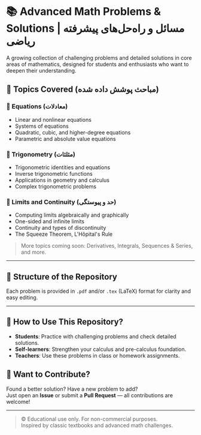 # 📚 Advanced Math Problems & Solutions | مسائل و راه‌حل‌های پیشرفته ریاضی

A growing collection of challenging problems and detailed solutions in core areas of mathematics, designed for students and enthusiasts who want to deepen their understanding.

## 📂 Topics Covered (مباحث پوشش داده شده)

### 🔹 Equations (معادلات)
- Linear and nonlinear equations
- Systems of equations
- Quadratic, cubic, and higher-degree equations
- Parametric and absolute value equations

### 🔹 Trigonometry (مثلثات)
- Trigonometric identities and equations
- Inverse trigonometric functions
- Applications in geometry and calculus
- Complex trigonometric problems

### 🔹 Limits and Continuity (حد و پیوستگی)
- Computing limits algebraically and graphically
- One-sided and infinite limits
- Continuity and types of discontinuity
- The Squeeze Theorem, L'Hôpital's Rule

> More topics coming soon: Derivatives, Integrals, Sequences & Series, and more.

---

## 🧩 Structure of the Repository


Each problem is provided in `.pdf` and/or `.tex` (LaTeX) format for clarity and easy editing.

---

## 🤝 How to Use This Repository?

- **Students**: Practice with challenging problems and check detailed solutions.
- **Self-learners**: Strengthen your calculus and pre-calculus foundation.
- **Teachers**: Use these problems in class or homework assignments.

## 🌱 Want to Contribute?

Found a better solution? Have a new problem to add?  
Just open an **Issue** or submit a **Pull Request** — all contributions are welcome!


---

> © Educational use only. For non-commercial purposes.  
> Inspired by classic textbooks and advanced math challenges.
